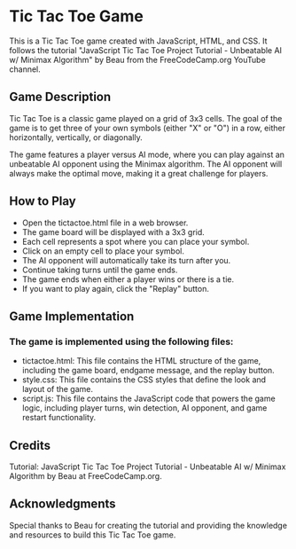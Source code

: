 # Tic Tac Toe Game

This is a Tic Tac Toe game created with JavaScript, HTML, and CSS. It follows the tutorial "JavaScript Tic Tac Toe Project Tutorial - Unbeatable AI w/ Minimax Algorithm" by Beau from the FreeCodeCamp.org YouTube channel.

## Game Description

Tic Tac Toe is a classic game played on a grid of 3x3 cells. The goal of the game is to get three of your own symbols (either "X" or "O") in a row, either horizontally, vertically, or diagonally.

The game features a player versus AI mode, where you can play against an unbeatable AI opponent using the Minimax algorithm. The AI opponent will always make the optimal move, making it a great challenge for players.

## How to Play

- Open the tictactoe.html file in a web browser.
- The game board will be displayed with a 3x3 grid.
- Each cell represents a spot where you can place your symbol.
- Click on an empty cell to place your symbol.
- The AI opponent will automatically take its turn after you.
- Continue taking turns until the game ends.
- The game ends when either a player wins or there is a tie.
- If you want to play again, click the "Replay" button.

## Game Implementation

### The game is implemented using the following files:

- tictactoe.html: This file contains the HTML structure of the game, including the game board, endgame message, and the replay button.
- style.css: This file contains the CSS styles that define the look and layout of the game.
- script.js: This file contains the JavaScript code that powers the game logic, including player turns, win detection, AI opponent, and game restart functionality.

## Credits

Tutorial: JavaScript Tic Tac Toe Project Tutorial - Unbeatable AI w/ Minimax Algorithm by Beau at FreeCodeCamp.org.

## Acknowledgments

Special thanks to Beau for creating the tutorial and providing the knowledge and resources to build this Tic Tac Toe game.
